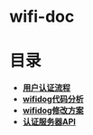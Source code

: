 wifi-doc
===========

# 目录

* [**用户认证流程**](doc/user_connect_procedure.md)
* [**wifidog代码分析**](doc/wifidog_analysis.md)
* [**wifidog修改方案**](doc/wifidog_change_plan.md)
* [**认证服务器API**](doc/authserver_API.md)

